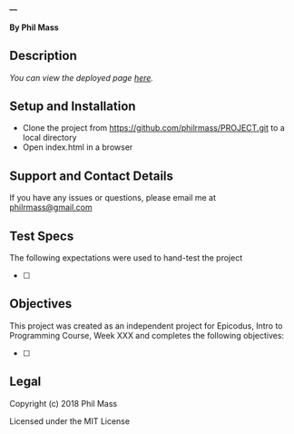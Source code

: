 # 

#### __

#### By **Phil Mass**

## Description

_You can view the deployed page [here](https://philrmass.github.io/PROJECT)._

## Setup and Installation

* Clone the project from https://github.com/philrmass/PROJECT.git to a local directory
* Open index.html in a browser

## Support and Contact Details

If you have any issues or questions, please email me at philrmass@gmail.com

## Test Specs

The following expectations were used to hand-test the project

- [ ] 

## Objectives

This project was created as an independent project for Epicodus, Intro to Programming Course, Week XXX and completes the following objectives:

- [ ] 

## Legal

Copyright (c) 2018 Phil Mass

Licensed under the MIT License
